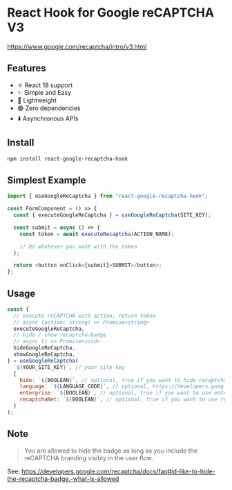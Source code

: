 # React Hook for Google reCAPTCHA V3

https://www.google.com/recaptcha/intro/v3.html

## Features

- ⚛ React 18 support
- ✨ Simple and Easy
- 🦋 Lightweight
- 🟢 Zero dependencies
- ⬇️ Asynchronous APIs

## Install

```sh
npm install react-google-recaptcha-hook
```

## Simplest Example

```javascript
import { useGoogleReCaptcha } from "react-google-recaptcha-hook";

const FormComponent = () => {
  const { executeGoogleReCaptcha } = useGoogleReCaptcha(SITE_KEY);

  const submit = async () => {
    const token = await executeRecaptcha(ACTION_NAME);

    // Do whatever you want with the token
  };

  return <button onClick={submit}>SUBMIT</button>;
};
```

## Usage

```javascript
const {
  // execute reCAPTCHA with action, return token
  // async (action: string) => Promise<string>
  executeGoogleReCaptcha,
  // hide / show recaptcha-badge
  // async () => Promise<void>
  hideGoogleReCaptcha,
  showGoogleReCaptcha,
} = useGoogleReCaptcha(
  `${YOUR_SITE_KEY}`, // your site key
  {
    hide: `${BOOLEAN}`, // optional, true if you want to hide recaptcha-badge beforehand
    language: `${LANGUAGE_CODE}`, // optional, https://developers.google.com/recaptcha/docs/language
    enterprise: `${BOOLEAN}`, // optional, true if you want to use enterprise edition
    recaptchaNet: `${BOOLEAN}`, // optional, true if you want to use recaptcha.net instead of google.com
  }
);
```

## Note

> You are allowed to hide the badge as long as you include the reCAPTCHA branding visibly in the user flow.

See: https://developers.google.com/recaptcha/docs/faq#id-like-to-hide-the-recaptcha-badge.-what-is-allowed
